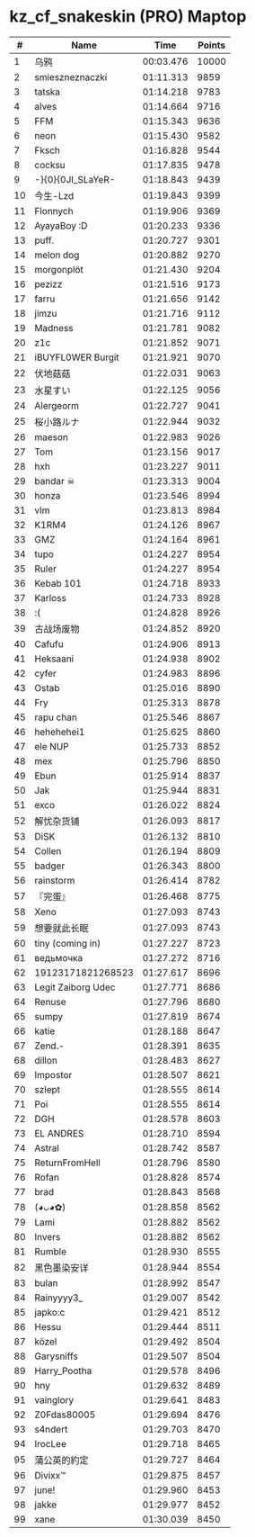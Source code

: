 # kz_cf_snakeskin (PRO) Maptop

|  # | Name | Time | Points |
|-------------- | -------------- | -------------- | -------------- | 
| 1 | 乌鸦 | 00:03.476 | 10000 | 
| 2 | smieszneznaczki | 01:11.313 | 9859 | 
| 3 | tatska | 01:14.218 | 9783 | 
| 4 | alves | 01:14.664 | 9716 | 
| 5 | FFM | 01:15.343 | 9636 | 
| 6 | neon | 01:15.430 | 9582 | 
| 7 | Fksch | 01:16.828 | 9544 | 
| 8 | cocksu | 01:17.835 | 9478 | 
| 9 | -}{0}{0JI_SLaYeR- | 01:18.843 | 9439 | 
| 10 | 今生-Lzd | 01:19.843 | 9399 | 
| 11 | Flonnych | 01:19.906 | 9369 | 
| 12 | AyayaBoy :D | 01:20.233 | 9336 | 
| 13 | puff. | 01:20.727 | 9301 | 
| 14 | melon dog | 01:20.882 | 9270 | 
| 15 | morgonplöt | 01:21.430 | 9204 | 
| 16 | pezizz | 01:21.516 | 9173 | 
| 17 | farru | 01:21.656 | 9142 | 
| 18 | jimzu | 01:21.716 | 9112 | 
| 19 | Madness | 01:21.781 | 9082 | 
| 20 | z1c | 01:21.852 | 9071 | 
| 21 | iBUYFL0WER Burgit | 01:21.921 | 9070 | 
| 22 | 伏地菇菇 | 01:22.031 | 9063 | 
| 23 | 水星すい | 01:22.125 | 9056 | 
| 24 | Alergeorm | 01:22.727 | 9041 | 
| 25 | 桜小路ルナ | 01:22.944 | 9032 | 
| 26 | maeson | 01:22.983 | 9026 | 
| 27 | Tom | 01:23.156 | 9017 | 
| 28 | hxh | 01:23.227 | 9011 | 
| 29 | bandar ☠ | 01:23.313 | 9004 | 
| 30 | honza | 01:23.546 | 8994 | 
| 31 | vlm | 01:23.813 | 8984 | 
| 32 | K1RM4 | 01:24.126 | 8967 | 
| 33 | GMZ | 01:24.164 | 8961 | 
| 34 | tupo | 01:24.227 | 8954 | 
| 35 | Ruler | 01:24.227 | 8954 | 
| 36 | Kebab 101 | 01:24.718 | 8933 | 
| 37 | Karloss | 01:24.733 | 8928 | 
| 38 | :( | 01:24.828 | 8926 | 
| 39 | 古战场废物 | 01:24.852 | 8920 | 
| 40 | Cafufu | 01:24.906 | 8913 | 
| 41 | Heksaani | 01:24.938 | 8902 | 
| 42 | cyfer | 01:24.983 | 8896 | 
| 43 | Ostab | 01:25.016 | 8890 | 
| 44 | Fry | 01:25.313 | 8878 | 
| 45 | rapu chan | 01:25.546 | 8867 | 
| 46 | hehehehei1 | 01:25.625 | 8860 | 
| 47 | ele NUP | 01:25.733 | 8852 | 
| 48 | mex | 01:25.796 | 8850 | 
| 49 | Ebun | 01:25.914 | 8837 | 
| 50 | Jak | 01:25.944 | 8831 | 
| 51 | exco | 01:26.022 | 8824 | 
| 52 | 解忧杂货铺 | 01:26.093 | 8817 | 
| 53 | DiSK | 01:26.132 | 8810 | 
| 54 | Collen | 01:26.194 | 8809 | 
| 55 | badger | 01:26.343 | 8800 | 
| 56 | rainstorm | 01:26.414 | 8782 | 
| 57 | 『完蛋』 | 01:26.468 | 8775 | 
| 58 | Xeno | 01:27.093 | 8743 | 
| 59 | 想要就此长眠 | 01:27.093 | 8743 | 
| 60 | tiny (coming in) | 01:27.227 | 8723 | 
| 61 | ведьмочка | 01:27.272 | 8716 | 
| 62 | 19123171821268523 | 01:27.617 | 8696 | 
| 63 | Legit Zaiborg Udec | 01:27.771 | 8686 | 
| 64 | Renuse | 01:27.796 | 8680 | 
| 65 | sumpy | 01:27.819 | 8674 | 
| 66 | katie | 01:28.188 | 8647 | 
| 67 | Zend.- | 01:28.391 | 8635 | 
| 68 | dillon | 01:28.483 | 8627 | 
| 69 | Impostor | 01:28.507 | 8621 | 
| 70 | szlept | 01:28.555 | 8614 | 
| 71 | Poi | 01:28.555 | 8614 | 
| 72 | DGH | 01:28.578 | 8603 | 
| 73 | EL ANDRES | 01:28.710 | 8594 | 
| 74 | Astral | 01:28.742 | 8587 | 
| 75 | ReturnFromHell | 01:28.796 | 8580 | 
| 76 | Rofan | 01:28.828 | 8574 | 
| 77 | brad | 01:28.843 | 8568 | 
| 78 | (◕ᴗ◕✿) | 01:28.858 | 8562 | 
| 79 | Lami | 01:28.882 | 8562 | 
| 80 | Invers | 01:28.882 | 8562 | 
| 81 | Rumble | 01:28.930 | 8555 | 
| 82 | 黑色墨染安详 | 01:28.944 | 8554 | 
| 83 | bulan | 01:28.992 | 8547 | 
| 84 | Rainyyyy3_ | 01:29.007 | 8542 | 
| 85 | japko:c | 01:29.421 | 8512 | 
| 86 | Hessu | 01:29.444 | 8511 | 
| 87 | közel | 01:29.492 | 8504 | 
| 88 | Garysniffs | 01:29.507 | 8504 | 
| 89 | Harry_Pootha | 01:29.578 | 8496 | 
| 90 | hny | 01:29.632 | 8489 | 
| 91 | vainglory | 01:29.641 | 8483 | 
| 92 | Z0Fdas80005 | 01:29.694 | 8476 | 
| 93 | s4ndert | 01:29.703 | 8470 | 
| 94 | IrocLee | 01:29.718 | 8465 | 
| 95 | 蒲公英的約定 | 01:29.727 | 8464 | 
| 96 | Divixx™ | 01:29.875 | 8457 | 
| 97 | june! | 01:29.960 | 8453 | 
| 98 | jakke | 01:29.977 | 8452 | 
| 99 | xane | 01:30.039 | 8450 | 

